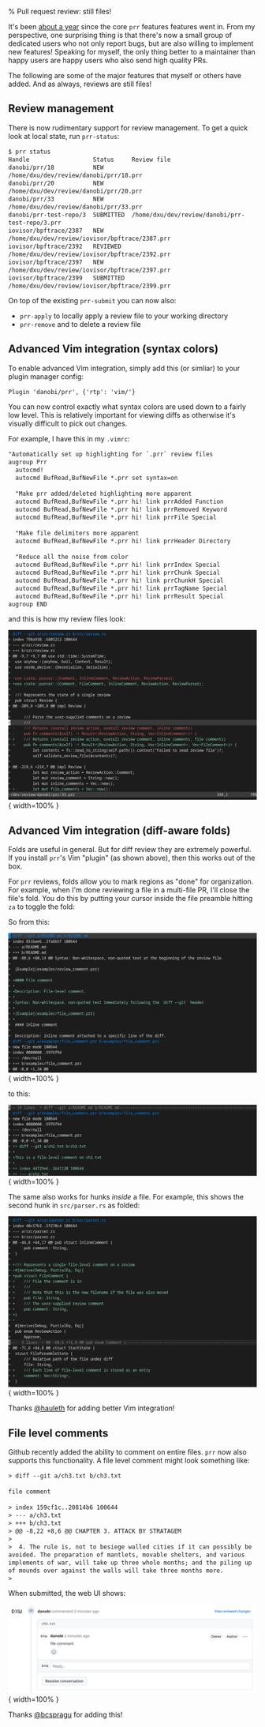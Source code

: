 % Pull request review: still files!

It's been [about a year][0] since the core `prr` features features went in.
From my perspective, one surprising thing is that there's now a small group of
dedicated users who not only report bugs, but are also willing to implement new
features! Speaking for myself, the only thing better to a maintainer than happy
users are happy users who also send high quality PRs.

The following are some of the major features that myself or others have added.
And as always, reviews are still files!

## Review management

There is now rudimentary support for review management. To get a quick look
at local state, run `prr-status`:

```shell
$ prr status
Handle                  Status     Review file
danobi/prr/18           NEW        /home/dxu/dev/review/danobi/prr/18.prr
danobi/prr/20           NEW        /home/dxu/dev/review/danobi/prr/20.prr
danobi/prr/33           NEW        /home/dxu/dev/review/danobi/prr/33.prr
danobi/prr-test-repo/3  SUBMITTED  /home/dxu/dev/review/danobi/prr-test-repo/3.prr
iovisor/bpftrace/2387   NEW        /home/dxu/dev/review/iovisor/bpftrace/2387.prr
iovisor/bpftrace/2392   REVIEWED   /home/dxu/dev/review/iovisor/bpftrace/2392.prr
iovisor/bpftrace/2397   NEW        /home/dxu/dev/review/iovisor/bpftrace/2397.prr
iovisor/bpftrace/2399   SUBMITTED  /home/dxu/dev/review/iovisor/bpftrace/2399.prr
```

On top of the existing `prr-submit` you can now also:

* `prr-apply` to locally apply a review file to your working directory
* `prr-remove` and to delete a review file

## Advanced Vim integration (syntax colors)

To enable advanced Vim integration, simply add this (or simliar) to your plugin
manager config:

```vim
Plugin 'danobi/prr', {'rtp': 'vim/'}
```

You can now control exactly what syntax colors are used down to a fairly low
level. This is relatively important for viewing diffs as otherwise it's
visually difficult to pick out changes.

For example, I have this in my `.vimrc`:

```vim
"Automatically set up highlighting for `.prr` review files
augroup Prr
  autocmd!
  autocmd BufRead,BufNewFile *.prr set syntax=on

  "Make prr added/deleted highlighting more apparent
  autocmd BufRead,BufNewFile *.prr hi! link prrAdded Function
  autocmd BufRead,BufNewFile *.prr hi! link prrRemoved Keyword
  autocmd BufRead,BufNewFile *.prr hi! link prrFile Special

  "Make file delimiters more apparent
  autocmd BufRead,BufNewFile *.prr hi! link prrHeader Directory

  "Reduce all the noise from color
  autocmd BufRead,BufNewFile *.prr hi! link prrIndex Special
  autocmd BufRead,BufNewFile *.prr hi! link prrChunk Special
  autocmd BufRead,BufNewFile *.prr hi! link prrChunkH Special
  autocmd BufRead,BufNewFile *.prr hi! link prrTagName Special
  autocmd BufRead,BufNewFile *.prr hi! link prrResult Special
augroup END
```

and this is how my review files look:

![](../examples/prr2/colors.png){ width=100% }

## Advanced Vim integration (diff-aware folds)

Folds are useful in general. But for diff review they are extremely powerful.
If you install `prr`'s Vim "plugin" (as shown above), then this works out of
the box.

For `prr` reviews, folds allow you to mark regions as "done" for organization.
For example, when I'm done reviewing a file in a multi-file PR, I'll close the
file's fold. You do this by putting your cursor inside the file preamble
hitting `za` to toggle the fold:

So from this:

![](../examples/prr2/start.png){ width=100% }

to this:

![](../examples/prr2/file_folded.png){ width=100% }

The same also works for hunks _inside_ a file. For example, this shows
the second hunk in `src/parser.rs` as folded:

![](../examples/prr2/hunk_folded.png){ width=100% }

Thanks [@hauleth][1] for adding better Vim integration!

## File level comments

Github recently added the ability to comment on entire files. `prr` now
also supports this functionality. A file level comment might look something
like:

```
> diff --git a/ch3.txt b/ch3.txt

file comment

> index 159cf1c..20814b6 100644
> --- a/ch3.txt
> +++ b/ch3.txt
> @@ -8,22 +8,6 @@ CHAPTER 3. ATTACK BY STRATAGEM
>                                                                                                               >  4. The rule is, not to besiege walled cities if it can possibly be avoided. The preparation of mantlets, movable shelters, and various implements of war, will take up three whole months; and the piling up of mounds over against the walls will take three months more.
>
```

When submitted, the web UI shows:

![](../examples/prr2/file_comment.png){ width=100% }

Thanks [@bcspragu][2] for adding this!

[0]: https://dxuuu.xyz/prr.html
[1]: https://github.com/hauleth
[2]: https://github.com/bcspragu
